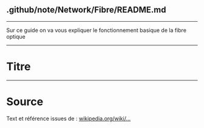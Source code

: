 ## .github/note/Network/Fibre/README.md
---
Sur ce guide on va vous expliquer le fonctionnement basique de la fibre optique

---

# Titre

---

# Source
Text et référence issues de : [wikipedia.org/wiki/...](https://en.wikipedia.org/wiki/...)